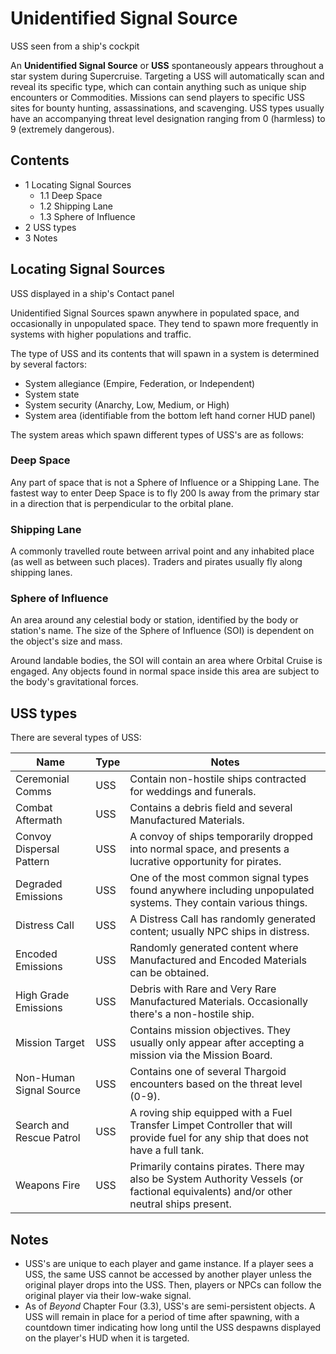 # Unidentified Signal Source
USS seen from a ship's cockpit
 		 	 

An **Unidentified Signal Source** or **USS** spontaneously appears throughout a star system during Supercruise. Targeting a USS will automatically scan and reveal its specific type, which can contain anything such as unique ship encounters or Commodities. Missions can send players to specific USS sites for bounty hunting, assassinations, and scavenging. USS types usually have an accompanying threat level designation ranging from 0 (harmless) to 9 (extremely dangerous).

## Contents

- 1 Locating Signal Sources
    - 1.1 Deep Space
    - 1.2 Shipping Lane
    - 1.3 Sphere of Influence
- 2 USS types
- 3 Notes

## Locating Signal Sources

 	 	 	 		 			 		 		 		 			
USS displayed in a ship's Contact panel
 		 	 

Unidentified Signal Sources spawn anywhere in populated space, and occasionally in unpopulated space. They tend to spawn more frequently in systems with higher populations and traffic.

The type of USS and its contents that will spawn in a system is determined by several factors:

- System allegiance (Empire, Federation, or Independent)
- System state
- System security (Anarchy, Low, Medium, or High)
- System area (identifiable from the bottom left hand corner HUD panel)

The system areas which spawn different types of USS's are as follows:

### Deep Space

Any part of space that is not a Sphere of Influence or a Shipping Lane. The fastest way to enter Deep Space is to fly 200 ls away from the primary star in a direction that is perpendicular to the orbital plane.

### Shipping Lane

A commonly travelled route between arrival point and any inhabited place (as well as between such places). Traders and pirates usually fly along shipping lanes.

### Sphere of Influence

An area around any celestial body or station, identified by the body or station's name. The size of the Sphere of Influence (SOI) is dependent on the object's size and mass.

Around landable bodies, the SOI will contain an area where Orbital Cruise is engaged. Any objects found in normal space inside this area are subject to the body's gravitational forces.

## USS types

There are several types of USS:

| Name | Type | Notes |
| --- | --- | --- |
| Ceremonial Comms | USS | Contain non-hostile ships contracted for weddings and funerals. |
| Combat Aftermath | USS | Contains a debris field and several Manufactured Materials. |
| Convoy Dispersal Pattern | USS | A convoy of ships temporarily dropped into normal space, and presents a lucrative opportunity for pirates. |
| Degraded Emissions | USS | One of the most common signal types found anywhere including unpopulated systems. They contain various things. |
| Distress Call | USS | A Distress Call has randomly generated content; usually NPC ships in distress. |
| Encoded Emissions | USS | Randomly generated content where Manufactured and Encoded Materials can be obtained. |
| High Grade Emissions | USS | Debris with Rare and Very Rare Manufactured Materials. Occasionally there's a non-hostile ship. |
| Mission Target | USS | Contains mission objectives. They usually only appear after accepting a mission via the Mission Board. |
| Non-Human Signal Source | USS | Contains one of several Thargoid encounters based on the threat level (0-9). |
| Search and Rescue Patrol | USS | A roving ship equipped with a Fuel Transfer Limpet Controller that will provide fuel for any ship that does not have a full tank. |
| Weapons Fire | USS | Primarily contains pirates. There may also be System Authority Vessels (or factional equivalents) and/or other neutral ships present. |

## Notes

- USS's are unique to each player and game instance. If a player sees a USS, the same USS cannot be accessed by another player unless the original player drops into the USS. Then, players or NPCs can follow the original player via their low-wake signal.
- As of *Beyond* Chapter Four (3.3), USS's are semi-persistent objects. A USS will remain in place for a period of time after spawning, with a countdown timer indicating how long until the USS despawns displayed on the player's HUD when it is targeted.